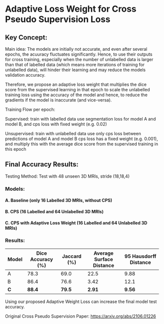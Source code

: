 # Adaptive Loss Weight for Cross Pseudo Supervision Loss

## Key Concept:
Main idea: The models are initially not accurate, and even after several epochs, the acuuracy fluctuates significantly. Hence, to use their outputs for cross training, especially when the number of unlabelled data is larger than that of labelled data (which means more iterations of training for unlabelled data), will hinder their learning and may reduce the models validation accuracy. 

Therefore, we propose an adaptive loss weight that multiplies the dice score from the supervised learning in that epoch to scale the unlabelled training loss using the accuracy of the model and hence, to reduce the gradients if the model is inaccurate (and vice-versa). 

Training Flow per epoch: 
  
  Supervised:
  train with labelled data
  use segmentation loss for model A and model B, and cps loss with fixed weight (e.g. 0.02)
  
  Unsupervised:
  train with unlabelled data
  use only cps loss between predictions of model A and model B
  cps loss has a fixed weight (e.g. 0.001), and multiply this with the average dice score from the supervised training in this epoch
  
## Final Accuracy Results:

Testing Method: Test with 48 unseen 3D MRIs, stride (18,18,4)

### Models:
#### A. Baseline (only 16 Labelled 3D MRIs, without CPS)
#### B. CPS (16 Labelled and 64 Unlabelled 3D MRIs)
#### C. CPS with Adaptive Loss Weight (16 Labelled and 64 Unlabelled 3D MRIs)

### Results:

|Model|Dice Accuracy (%)|Jaccard (%)|Average Surface Distance|95 Hausdorff Distance|
|-----|-----|-----|-----|-----|
|A|78.3|69.0|22.5|9.88|
|B|86.4|76.6|3.42|12.1|
|**C**|**88.4**|**79.5**|**2.91**|**9.56**|

Using our proposed Adaptive Weight Loss can increase the final model test accuracy. 

Original Cross Pseudo Supervision Paper: https://arxiv.org/abs/2106.01226
